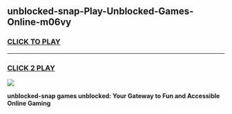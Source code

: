 
## unblocked-snap-Play-Unblocked-Games-Online-m06vy
<h3>
<a href="https://premium76.site?title=unblocked-snap&ref=25A">CLICK TO PLAY</a></h3>
<hr>

<h3>
<a href="https://premium76.site?title=unblocked-snap&ref=25A">CLICK 2 PLAY</a>
  
</h3>

<a href="https://premium76.site?title=unblocked-snap&ref=25A"><img src="https://clearcache.store/games.png"></a>


**unblocked-snap games unblocked: Your Gateway to Fun and Accessible Online Gaming**
